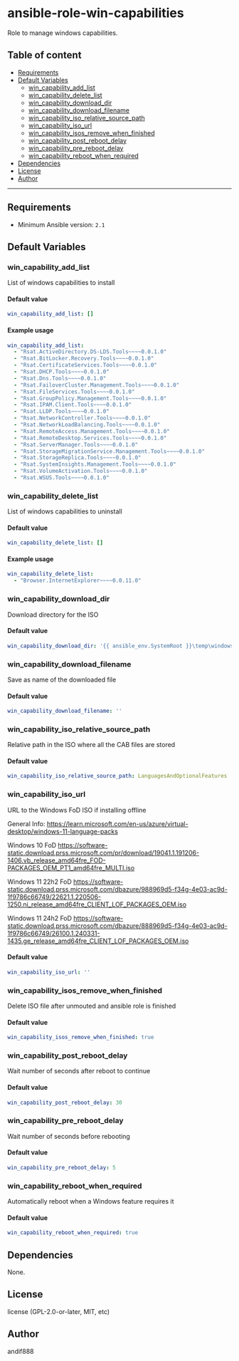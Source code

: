 # ansible-role-win-capabilities

Role to manage windows capabilities.

## Table of content

- [Requirements](#requirements)
- [Default Variables](#default-variables)
  - [win_capability_add_list](#win_capability_add_list)
  - [win_capability_delete_list](#win_capability_delete_list)
  - [win_capability_download_dir](#win_capability_download_dir)
  - [win_capability_download_filename](#win_capability_download_filename)
  - [win_capability_iso_relative_source_path](#win_capability_iso_relative_source_path)
  - [win_capability_iso_url](#win_capability_iso_url)
  - [win_capability_isos_remove_when_finished](#win_capability_isos_remove_when_finished)
  - [win_capability_post_reboot_delay](#win_capability_post_reboot_delay)
  - [win_capability_pre_reboot_delay](#win_capability_pre_reboot_delay)
  - [win_capability_reboot_when_required](#win_capability_reboot_when_required)
- [Dependencies](#dependencies)
- [License](#license)
- [Author](#author)

---

## Requirements

- Minimum Ansible version: `2.1`

## Default Variables

### win_capability_add_list

List of windows capabilities to install

#### Default value

```YAML
win_capability_add_list: []
```

#### Example usage

```YAML
win_capability_add_list:
  - "Rsat.ActiveDirectory.DS-LDS.Tools~~~~0.0.1.0"
  - "Rsat.BitLocker.Recovery.Tools~~~~0.0.1.0"
  - "Rsat.CertificateServices.Tools~~~~0.0.1.0"
  - "Rsat.DHCP.Tools~~~~0.0.1.0"
  - "Rsat.Dns.Tools~~~~0.0.1.0"
  - "Rsat.FailoverCluster.Management.Tools~~~~0.0.1.0"
  - "Rsat.FileServices.Tools~~~~0.0.1.0"
  - "Rsat.GroupPolicy.Management.Tools~~~~0.0.1.0"
  - "Rsat.IPAM.Client.Tools~~~~0.0.1.0"
  - "Rsat.LLDP.Tools~~~~0.0.1.0"
  - "Rsat.NetworkController.Tools~~~~0.0.1.0"
  - "Rsat.NetworkLoadBalancing.Tools~~~~0.0.1.0"
  - "Rsat.RemoteAccess.Management.Tools~~~~0.0.1.0"
  - "Rsat.RemoteDesktop.Services.Tools~~~~0.0.1.0"
  - "Rsat.ServerManager.Tools~~~~0.0.1.0"
  - "Rsat.StorageMigrationService.Management.Tools~~~~0.0.1.0"
  - "Rsat.StorageReplica.Tools~~~~0.0.1.0"
  - "Rsat.SystemInsights.Management.Tools~~~~0.0.1.0"
  - "Rsat.VolumeActivation.Tools~~~~0.0.1.0"
  - "Rsat.WSUS.Tools~~~~0.0.1.0"
```

### win_capability_delete_list

List of windows capabilities to uninstall

#### Default value

```YAML
win_capability_delete_list: []
```

#### Example usage

```YAML
win_capability_delete_list:
  - "Browser.InternetExplorer~~~~0.0.11.0"
```

### win_capability_download_dir

Download directory for the ISO

#### Default value

```YAML
win_capability_download_dir: '{{ ansible_env.SystemRoot }}\temp\windows_isos'
```

### win_capability_download_filename

Save as name of the downloaded file

#### Default value

```YAML
win_capability_download_filename: ''
```

### win_capability_iso_relative_source_path

Relative path in the ISO where all the CAB files are stored

#### Default value

```YAML
win_capability_iso_relative_source_path: LanguagesAndOptionalFeatures
```

### win_capability_iso_url

URL to the Windows FoD ISO if installing offline

General Info:
https://learn.microsoft.com/en-us/azure/virtual-desktop/windows-11-language-packs

Windows 10 FoD
https://software-static.download.prss.microsoft.com/pr/download/19041.1.191206-1406.vb_release_amd64fre_FOD-PACKAGES_OEM_PT1_amd64fre_MULTI.iso

Windows 11 22h2 FoD
https://software-static.download.prss.microsoft.com/dbazure/988969d5-f34g-4e03-ac9d-1f9786c66749/22621.1.220506-1250.ni_release_amd64fre_CLIENT_LOF_PACKAGES_OEM.iso

Windows 11 24h2 FoD
https://software-static.download.prss.microsoft.com/dbazure/888969d5-f34g-4e03-ac9d-1f9786c66749/26100.1.240331-1435.ge_release_amd64fre_CLIENT_LOF_PACKAGES_OEM.iso

#### Default value

```YAML
win_capability_iso_url: ''
```

### win_capability_isos_remove_when_finished

Delete ISO file after unmouted and ansible role is finished

#### Default value

```YAML
win_capability_isos_remove_when_finished: true
```

### win_capability_post_reboot_delay

Wait number of seconds after reboot to continue

#### Default value

```YAML
win_capability_post_reboot_delay: 30
```

### win_capability_pre_reboot_delay

Wait number of seconds before rebooting

#### Default value

```YAML
win_capability_pre_reboot_delay: 5
```

### win_capability_reboot_when_required

Automatically reboot when a Windows feature requires it

#### Default value

```YAML
win_capability_reboot_when_required: true
```



## Dependencies

None.

## License

license (GPL-2.0-or-later, MIT, etc)

## Author

andif888
